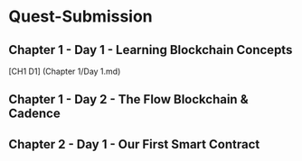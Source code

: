 # Quest-Submission

## Chapter 1 - Day 1 - Learning Blockchain Concepts

[CH1 D1] (Chapter 1/Day 1.md)

## Chapter 1 - Day 2 - The Flow Blockchain & Cadence



## Chapter 2 - Day 1 - Our First Smart Contract

